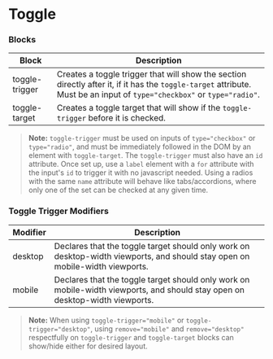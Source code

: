 # Toggle

### Blocks

| Block          | Description                                                                                                                                                              |
| -------------- | ------------------------------------------------------------------------------------------------------------------------------------------------------------------------ |
| toggle-trigger | Creates a toggle trigger that will show the section directly after it, if it has the `toggle-target` attribute. Must be an input of `type="checkbox"` or `type="radio"`. |
| toggle-target  | Creates a toggle target that will show if the `toggle-trigger` before it is checked.                                                                                     |

> **Note:** `toggle-trigger` must be used on inputs of `type="checkbox"` or `type="radio"`, and must be immediately followed in the DOM by an element with `toggle-target`. 
> The `toggle-trigger` must also have an `id` attribute. Once set up, use a `label` element with a `for` attribute with the input's `id` to trigger it with no javascript needed.
> Using a radios with the same `name` attribute will behave like tabs/accordions, where only one of the set can be checked at any given time. 

### Toggle Trigger Modifiers

| Modifier | Description                                                                                                                  |
| -------- | ---------------------------------------------------------------------------------------------------------------------------- |
| desktop  | Declares that the toggle target should only work on desktop-width viewports, and should stay open on mobile-width viewports. |
| mobile   | Declares that the toggle target should only work on mobile-width viewports, and should stay open on desktop-width viewports. |

> **Note:** When using `toggle-trigger="mobile"` or `toggle-trigger="desktop"`, using `remove="mobile"` and `remove="desktop"` respectfully on 
> `toggle-trigger` and `toggle-target` blocks can show/hide either for desired layout.
